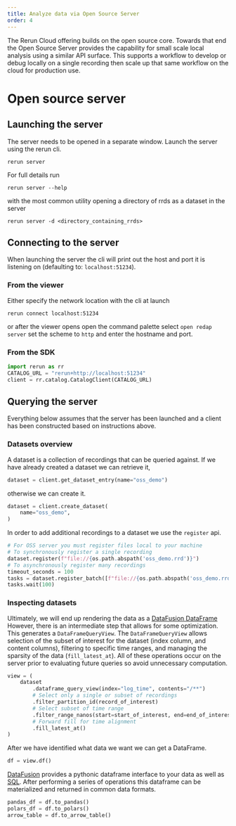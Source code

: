 ```yaml
---
title: Analyze data via Open Source Server
order: 4
---
```


The Rerun Cloud offering builds on the open source core.
Towards that end the Open Source Server provides the capability for small scale local analysis using a similar API surface.
This supports a workflow to develop or debug locally on a single recording then scale up that same workflow on the cloud for production use.

<!-- TODO(RR-2818) add link to doc -->

# Open source server

## Launching the server

The server needs to be opened in a separate window.
Launch the server using the rerun cli.

```console
rerun server
```

For full details run

```console
rerun server --help
```

with the most common utility opening a directory of rrds as a dataset in the server

```console
rerun server -d <directory_containing_rrds>
```

## Connecting to the server

When launching the server the cli will print out the host and port it is listening on
(defaulting to: `localhost:51234`).

### From the viewer

Either specify the network location with the cli at launch

```console
rerun connect localhost:51234
```

or after the viewer opens open the command palette select `open redap server`
set the scheme to `http` and enter the hostname and port.

### From the SDK

```python
import rerun as rr
CATALOG_URL = "rerun+http://localhost:51234"
client = rr.catalog.CatalogClient(CATALOG_URL)
```

## Querying the server

Everything below assumes that the server has been launched and a client has been constructed based on instructions above.

### Datasets overview

A dataset is a collection of recordings that can be queried against.
If we have already created a dataset we can retrieve it,

```python
dataset = client.get_dataset_entry(name="oss_demo")
```

otherwise we can create it.

```python
dataset = client.create_dataset(
    name="oss_demo",
)
```

In order to add additional recordings to a dataset we use the `register` api.

```python
# For OSS server you must register files local to your machine
# To synchronously register a single recording
dataset.register(f"file://{os.path.abspath('oss_demo.rrd')}")
# To asynchronously register many recordings
timeout_seconds = 100
tasks = dataset.register_batch([f"file://{os.path.abspath('oss_demo.rrd')}"])
tasks.wait(100)
```

### Inspecting datasets

Ultimately, we will end up rendering the data as a [DataFusion DataFrame](https://datafusion.apache.org/python/user-guide/dataframe/index.html)
However, there is an intermediate step that allows for some optimization.
This generates a `DataFrameQueryView`. <!-- TODO(nick) add link to doc -->
The `DataFrameQueryView` allows selection of the subset of interest for the dataset (index column, and content columns), filtering to specific time ranges, and managing the sparsity of the data (`fill_latest_at`).
All of these operations occur on the server prior to evaluating future queries so avoid unnecessary computation.

```python
view = (
    dataset
        .dataframe_query_view(index="log_time", contents="/**")
        # Select only a single or subset of recordings
        .filter_partition_id(record_of_interest)
        # Select subset of time range
        .filter_range_nanos(start=start_of_interest, end=end_of_interest)
        # Forward fill for time alignment
        .fill_latest_at()
)
```

After we have identified what data we want we can get a DataFrame.

```python
df = view.df()
```

[DataFusion](https://datafusion.apache.org/python/) provides a pythonic dataframe interface to your data as well as [SQL](https://datafusion.apache.org/python/user-guide/sql.html).
After performing a series of operations this dataframe can be materialized and returned in common data formats.

```python
pandas_df = df.to_pandas()
polars_df = df.to_polars()
arrow_table = df.to_arrow_table()
```
